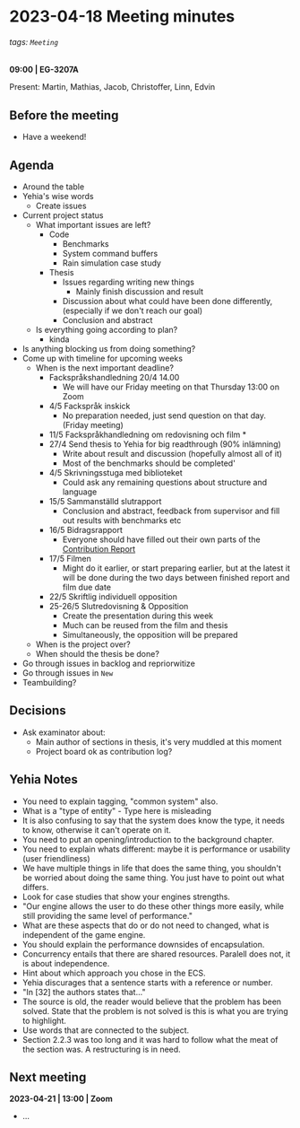 # 2023-04-18 Meeting minutes
###### tags: `Meeting`
**09:00 | EG-3207A**

Present: Martin, Mathias, Jacob, Christoffer, Linn, Edvin

## Before the meeting
* Have a weekend!

## Agenda
* Around the table
* Yehia's wise words
  * Create issues
* Current project status
  * What important issues are left?
    * Code
      * Benchmarks
      * System command buffers
      * Rain simulation case study
    * Thesis
      * Issues regarding writing new things
        * Mainly finish discussion and result
      * Discussion about what could have been done differently, (especially if we don't reach our goal)
      * Conclusion and abstract
  * Is everything going according to plan?  
    * kinda 
* Is anything blocking us from doing something?
* Come up with timeline for upcoming weeks
  * When is the next important deadline?
    * Fackspråkshandledning 20/4 14.00
      * We will have our Friday meeting on that Thursday 13:00 on Zoom
    * 4/5 Fackspråk inskick
      * No preparation needed, just send question on that day. (Friday meeting)
    * 11/5 Fackspråkhandledning om redovisning och film
      *  
    * 27/4 Send thesis to Yehia for big readthrough (90% inlämning)
      * Write about result and discussion (hopefully almost all of it)
      * Most of the benchmarks should be completed'
    * 4/5 Skrivningsstuga med biblioteket
      * Could ask any remaining questions about structure and language
    * 15/5 Sammanställd slutrapport
      * Conclusion and abstract, feedback from supervisor and fill out results with benchmarks etc
    * 16/5 Bidragsrapport
      * Everyone should have filled out their own parts of the [Contribution Report](/L4RI0rM1STaejiVBN2n4CA)
    * 17/5 Filmen
      * Might do it earlier, or start preparing earlier, but at the latest it will be done during the two days between finished report and film due date
    * 22/5 Skriftlig individuell opposition
    * 25-26/5 Slutredovisning & Opposition
      * Create the presentation during this week
      * Much can be reused from the film and thesis
      * Simultaneously, the opposition will be prepared
  * When is the project over?
  * When should the thesis be done?
* Go through issues in backlog and repriorwitize
* Go through issues in `New`
* Teambuilding?

## Decisions
* Ask examinator about:
  * Main author of sections in thesis, it's very muddled at this moment
  * Project board ok as contribution log?

## Yehia Notes
* You need to explain tagging, "common system" also.
* What is a "type of entity" - Type here is misleading
* It is also confusing to say that the system does know the type, it needs to know, otherwise it can't operate on it.
* You need to put an opening/introduction to the background chapter.
* You need to explain whats different: maybe it is performance or usability (user friendliness)
* We have multiple things in life that does the same thing, you shouldn't be worried about doing the same thing. You just have to point out what differs.
* Look for case studies that show your engines strengths.
* "Our engine allows the user to do these other things more easily, while still providing the same level of performance."
* What are these aspects that do or do not need to changed, what is independent of the game engine.
* You should explain the performance downsides of encapsulation.
* Concurrency entails that there are shared resources. Paralell does not, it is about independence.
* Hint about which approach you chose in the ECS.
* Yehia discurages that a sentence starts with a reference or number.
* "In [32] the authors states that..."
* The source is old, the reader would believe that the problem has been solved. State that the problem is not solved is this is what you are trying to highlight.
* Use words that are connected to the subject.
* Section 2.2.3 was too long and it was hard to follow what the meat of the section was. A restructuring is in need.

## Next meeting

**2023-04-21 | 13:00 | Zoom**

* ...